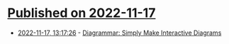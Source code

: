 # [Published on 2022-11-17](index.md)

* [2022-11-17, 13:17:26](https://lobste.rs/s/m6guxi/diagrammar_simply_make_interactive) - [Diagrammar: Simply Make Interactive Diagrams](https://www.youtube.com/watch?v=gT9Xu-ctNqI)
